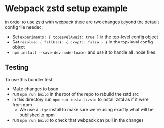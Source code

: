 # Webpack zstd setup example

In order to use zstd with webpack there are two changes beyond the default config file needed:
- Set `experiments: { topLevelAwait: true }` in the top-level config object
- Set `resolve: { fallback: { crypto: false } }` in the top-level config object
- `npm install --save-dev node-loader` and use it to handle all .node files.

## Testing

To use this bundler test:
- Make changes to bson
- run `npm run build` in the root of the repo to rebuild the zstd src
- in this directory run `npm run install:zstd` to install zstd as if it were from npm
  - We use a `.tgz` install to make sure we're using exactly what will be published to npm
- run `npm run build` to check that webpack can pull in the changes
